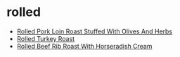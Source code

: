 # rolled

 * [Rolled Pork Loin Roast Stuffed With Olives And Herbs](index/r/rolled-pork-loin-roast-stuffed-with-olives-and-herbs.json)
 * [Rolled Turkey Roast](index/r/rolled-turkey-roast-105193.json)
 * [Rolled Beef Rib Roast With  Horseradish  Cream](index/r/rolled-beef-rib-roast-with--horseradish--cream.json)
